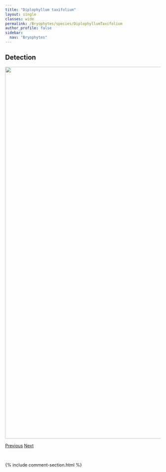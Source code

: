 ```yaml
---
title: "Diplophyllum taxifolium"
layout: single
classes: wide
permalink: /Bryophytes/species/DiplophyllumTaxifolium
author_profile: false
sidebar:
  nav: "Bryophytes"
---
```


<h2>Detection</h2>

<a href="https://drive.google.com/uc?export=view&id=1R3-6cpefPVPr-BVXX_fTDJ42RBXjsBa9">
<img src="https://drive.google.com/uc?export=view&id=1R3-6cpefPVPr-BVXX_fTDJ42RBXjsBa9" height = "1200" width = "800">
</a>


<a href="/DevelopmentWebsite/Bryophytes/species/DidymodonRigidulus" class="pagination--pager" title="Didymodon rigidulus">Previous</a> <a href="/DevelopmentWebsite/Bryophytes/species/DistichiumInclinatum" class="pagination--pager" title="Distichium inclinatum">Next</a>

<p>&nbsp;</p>

{% include comment-section.html %}
